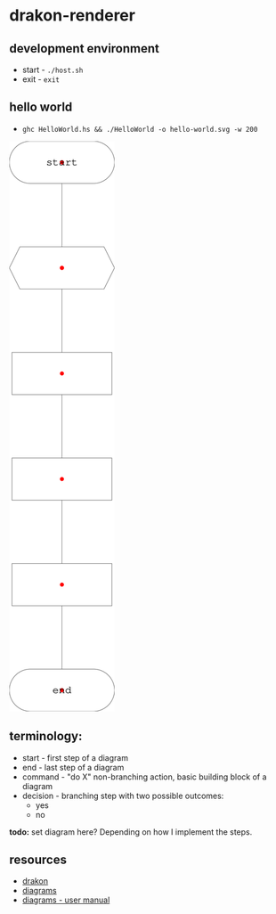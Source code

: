 # drakon-renderer

## development environment

* start - `./host.sh`
* exit - `exit`

## hello world

* `ghc HelloWorld.hs && ./HelloWorld -o hello-world.svg -w 200`

![hello-world](./hello-world.svg)

## terminology:

* start - first step of a diagram
* end - last step of a diagram
* command - "do X" non-branching action, basic building block of a diagram
* decision - branching step with two possible outcomes:
  * yes
  * no

**todo:** set diagram here? Depending on how I implement the steps.

## resources

* [drakon](https://drakonhub.com/read/docs)
* [diagrams](https://archives.haskell.org/projects.haskell.org/diagrams/doc/quickstart.html#introduction)
* [diagrams - user manual](https://archives.haskell.org/projects.haskell.org/diagrams/doc/manual.html)
